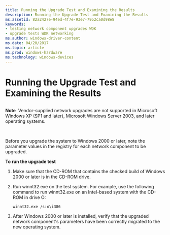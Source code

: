 ```yaml
---
title: Running the Upgrade Test and Examining the Results
description: Running the Upgrade Test and Examining the Results
ms.assetid: 82a2427e-94ed-4f7e-93e7-7952ca0d98e8
keywords:
- testing network component upgrades WDK
- upgrade tests WDK networking
ms.author: windows-driver-content
ms.date: 04/20/2017
ms.topic: article
ms.prod: windows-hardware
ms.technology: windows-devices
---
```


# Running the Upgrade Test and Examining the Results


## <a href="" id="ddk-running-the-upgrade-test-and-examining-the-results-ng"></a>


**Note**  Vendor-supplied network upgrades are not supported in Microsoft Windows XP (SP1 and later), Microsoft Windows Server 2003, and later operating systems.

 

Before you upgrade the system to Windows 2000 or later, note the parameter values in the registry for each network component to be upgraded.

**To run the upgrade test**

1.  Make sure that the CD-ROM that contains the checked build of Windows 2000 or later is in the CD-ROM drive.

2.  Run winnt32.exe on the test system. For example, use the following command to run winnt32.exe on an Intel-based system with the CD-ROM in drive O:
    ```
    winnt32.exe /s:o\i386
    ```

3.  After Windows 2000 or later is installed, verify that the upgraded network component's parameters have been correctly migrated to the new operating system.

 

 





